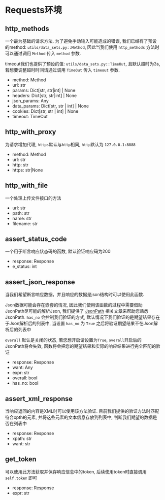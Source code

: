 # Requests环境
## **http_methods**
一个最为基础的请求方法. 为了避免手动输入可能造成的错误, 我们已经有了预设的method: `utils/data_sets.py::Method`, 因此当我们使用 `http_methods` 方法时可以通过调用 `Method` 传入 `method` 参数.

timeout我们也提供了预设的值: `utils/data_sets.py::TimeOut`, 且默认超时为3s, 若想要调整超时时间请通过调用 `TimeOut` 传入 `timeout` 参数.
- method: Method
- url: str
- params: Dict[str, str|int] | None
- headers: Dict[str, str|int] | None
- json_params: Any
- data_params: Dict[str, str | int] | None
- cookies: Dict[str, str | int] | None
- timeout: TimeOut

## **http_with_proxy**
为请求增加代理, `https`默认与`http`相同, `http`默认为 `127.0.0.1:8888`
- method: Method
- url: str
- http: str
- https: str|None

## **http_with_file**
一个处理上传文件接口的方法
- url: str
- path: str
- name: str
- filename: str

## **assert_status_code**
一个用于断言响应状态码的函数, 默认验证响应码为200
- response: Response
- e_status: int

## **assert_json_response**
当我们希望断言响应数据，并且响应的数据是json结构时可以使用此函数. 

Json数据可能会存在嵌套的情况, 因此我们使用该函数的过程中需要借助JsonPath尽可能的解析Json, 我们提供了 [JsonPath](https://github.com/WY-74/fragmented-notes/blob/master/base/006.md) 相关文章来帮助您熟悉JsonPath. `has_no` 会控制我们验证的方式, 默认情况下我们验证的是期望结果存在于Json解析后的列表中, 当设置 `has_no` 为 `True` 之后将验证期望结果不在Json解析后的列表中

`overall` 默认是关闭的状态, 若您想开启请设置为`True`, `overall`开启后的JsonPath将会失效, 函数将会把您的期望结果和实际的响应结果进行完全匹配的验证
- response: Response
- want: Any
- expr: str
- overall: bool
- has_no: bool

## **assert_xml_response**
当响应返回的内容是XML时可以使用该方法验证. 目前我们提供的验证方法时匹配符合xpth的元素, 并将这些元素的文本信息存放到列表中, 判断我们期望的数据是否在列表中
- response: Response
- xpath: str
- want: str

## **get_token**
可以使用此方法获取并保存响应信息中的token, 后续使用token时直接调用 `self.token` 即可
- response: Response
- expr: str
